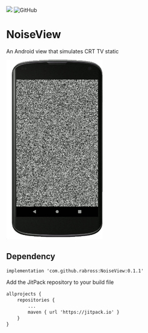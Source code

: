 [![](https://jitpack.io/v/rabross/NoiseView.svg)](https://jitpack.io/#rabross/NoiseView)
![GitHub](https://img.shields.io/github/license/rabross/NoiseView.svg)

# NoiseView
An Android view that simulates CRT TV static

<img src="https://raw.githubusercontent.com/rabross/NoiseView/master/static.gif" width="256"/>

## Dependency

    implementation 'com.github.rabross:NoiseView:0.1.1'

Add the JitPack repository to your build file

    allprojects {
        repositories {
            ...
            maven { url 'https://jitpack.io' }
        }
    }
